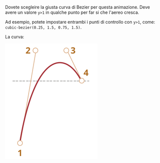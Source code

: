 Dovete scegleire la giusta curva di Bezier per questa animazione. Deve avere un valore `y>1` in qualche punto per far si che l'aereo cresca.

Ad esempio, potete impostare entrambi i punti di controllo con `y>1`, come: `cubic-bezier(0.25, 1.5, 0.75, 1.5)`.

La curva:

![](bezier-up.svg)
